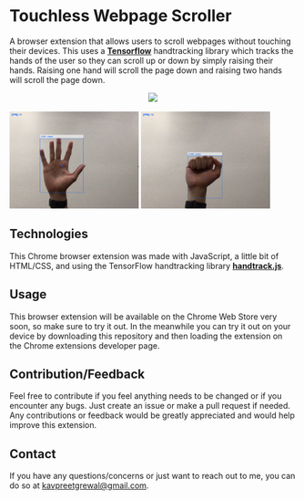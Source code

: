 # Touchless Webpage Scroller

A browser extension that allows users to scroll webpages without touching their devices. This uses a [**Tensorflow**](https://www.tensorflow.org) handtracking library which tracks the hands of the user so they can scroll up or down by simply raising their hands. Raising one hand will scroll the page down and raising two hands will scroll the page down.
<p align="center">
<img src="https://github.com/KavpreetGrewal/kavpreetgrewal.github.io/blob/master/res/handtracking.gif" height="400">

<img src="https://github.com/KavpreetGrewal/touchless-webpage-scroller/blob/master/images/hand-image.png" width="45%"/> <img src="https://github.com/KavpreetGrewal/touchless-webpage-scroller/blob/master/images/closed-hand.png" width="45%"/>
</p>

## Technologies
This Chrome browser extension was made with JavaScript, a little bit of HTML/CSS, and using the TensorFlow handtracking library [**handtrack.js**](https://github.com/victordibia/handtrack.js/). 

## Usage
This browser extension will be available on the Chrome Web Store very soon, so make sure to try it out. In the meanwhile you can try it out on your device by downloading this repository and then loading the extension on the Chrome extensions developer page. 

## Contribution/Feedback
Feel free to contribute if you feel anything needs to be changed or if you encounter any bugs. Just create an issue or make a pull request if needed. Any contributions or feedback would be greatly appreciated and would help improve this extension.

## Contact
If you have any questions/concerns or just want to reach out to me, you can do so at [kavpreetgrewal@gmail.com](mailto:kavpreetgrewal@gmail.com).


